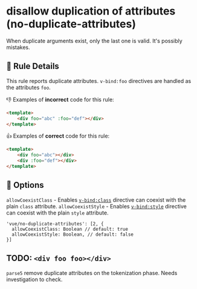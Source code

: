 # disallow duplication of attributes (no-duplicate-attributes)

When duplicate arguments exist, only the last one is valid.
It's possibly mistakes.

## :book: Rule Details

This rule reports duplicate attributes.
`v-bind:foo` directives are handled as the attributes `foo`.

:-1: Examples of **incorrect** code for this rule:

```html
<template>
    <div foo="abc" :foo="def"></div>
</template>
```

:+1: Examples of **correct** code for this rule:

```html
<template>
    <div foo="abc"></div>
    <div :foo="def"></div>
</template>
```

## :wrench: Options

`allowCoexistClass` - Enables [`v-bind:class`] directive can coexist with the plain `class` attribute.
`allowCoexistStyle` - Enables [`v-bind:style`] directive can coexist with the plain `style` attribute.

```
'vue/no-duplicate-attributes': [2, {
  allowCoexistClass: Boolean // default: true
  allowCoexistStyle: Boolean, // default: false
}]
```

## TODO: `<div foo foo></div>`

`parse5` remove duplicate attributes on the tokenization phase.
Needs investigation to check.

[`v-bind:class`]: https://vuejs.org/v2/guide/class-and-style.html
[`v-bind:style`]: https://vuejs.org/v2/guide/class-and-style.html
